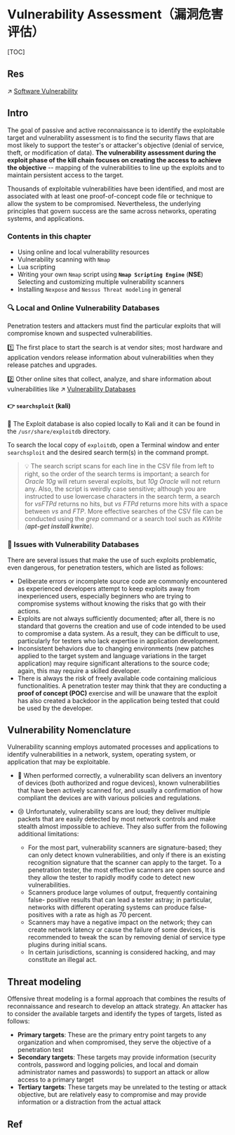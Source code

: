 # Vulnerability Assessment（漏洞危害评估）

[TOC]



## Res
↗ [Software Vulnerability](../Software%20Vulnerability.md)



## Intro
The goal of passive and active reconnaissance is to identify the exploitable target and vulnerability assessment is to find the security flaws that are most likely to support the tester's or attacker's objective (denial of service, theft, or modification of data). **The vulnerability assessment during the exploit phase of the kill chain focuses on creating the access to achieve the objective** -- mapping of the vulnerabilities to line up the exploits and to maintain persistent access to the target.

Thousands of exploitable vulnerabilities have been identified, and most are associated with at least one proof-of-concept code file or technique to allow the system to be compromised. Nevertheless, the underlying principles that govern success are the same across networks, operating systems, and applications.

### Contents in this chapter
- Using online and local vulnerability resources
- Vulnerability scanning with `Nmap`
- Lua scripting
- Writing your own `Nmap` script using **`Nmap Scripting Engine`** (**NSE**) Selecting and customizing multiple vulnerability scanners
- Installing `Nexpose` and `Nessus Threat modeling` in general


### 🔍 Local and Online Vulnerability Databases
Penetration testers and attackers must find the particular exploits that will compromise known and suspected vulnerabilities. 

1️⃣ The first place to start the search is at vendor sites; most hardware and application vendors release information about vulnerabilities when they release patches and upgrades. 

2️⃣ Other online sites that collect, analyze, and share information about vulnerabilities like ↗ [Vulnerability Databases](../📌%20Vulnerability%20Databases/Vulnerability%20Databases.md)


#### 👉 `searchsploit` (kali)
🥰 The Exploit database is also copied locally to Kali and it can be found in the `/usr/share/exploitdb` directory.

To search the local copy of `exploitdb`, open a Terminal window and enter `searchsploit` and the desired search term(s) in the command prompt.

> 💡
> The search script scans for each line in the CSV file from left to right, so the order of the search terms is important; a search for *Oracle 10g* will return several exploits, but *10g Oracle* will not return any. Also, the script is weirdly case sensitive; although you are instructed to use lowercase characters in the search term, a search for *vsFTPd* returns no hits, but *vs FTPd* returns more hits with a space between *vs* and *FTP*. More effective searches of the CSV file can be conducted using the *grep* command or a search tool such as *KWrite* *(**apt-get install kwrite**).*


### 🐞 Issues with Vulnerability Databases
There are several issues that make the use of such exploits problematic, even dangerous, for penetration testers, which are listed as follows:

- Deliberate errors or incomplete source code are commonly encountered as experienced developers attempt to keep exploits away from inexperienced users, especially beginners who are trying to compromise systems without knowing the risks that go with their actions.  
- Exploits are not always sufficiently documented; after all, there is no standard that governs the creation and use of code intended to be used to compromise a data system. As a result, they can be difficult to use, particularly for testers who lack expertise in application development. 
- Inconsistent behaviors due to changing environments (new patches applied to the target system and language variations in the target application) may require significant alterations to the source code; again, this may require a skilled developer.
- There is always the risk of freely available code containing malicious functionalities. A penetration tester may think that they are conducting a **proof of concept (POC)** exercise and will be unaware that the exploit has also created a backdoor in the application being tested that could be used by the developer.



## Vulnerability Nomenclature
Vulnerability scanning employs automated processes and applications to identify vulnerabilities in a network, system, operating system, or application that may be exploitable.

- 🥰 When performed correctly, a vulnerability scan delivers an inventory of devices (both authorized and rogue devices), known vulnerabilities that have been actively scanned for, and usually a confirmation of how compliant the devices are with various policies and regulations.

- 😢 Unfortunately, vulnerability scans are loud; they deliver multiple packets that are easily detected by most network controls and make stealth almost impossible to achieve. They also suffer from the following additional limitations:
	- For the most part, vulnerability scanners are signature-based; they can only detect known vulnerabilities, and only if there is an existing recognition signature that the scanner can apply to the target. To a penetration tester, the most effective scanners are open source and they allow the tester to rapidly modify code to detect new vulnerabilities.
	- Scanners produce large volumes of output, frequently containing false- positive results that can lead a tester astray; in particular, networks with different operating systems can produce false-positives with a rate as high as 70 percent.
	- Scanners may have a negative impact on the network; they can create network latency or cause the failure of some devices, It is recommended to tweak the scan by removing denial of service type plugins during initial scans.  
	- In certain jurisdictions, scanning is considered hacking, and may constitute an illegal act.



## Threat modeling
Offensive threat modeling is a formal approach that combines the results of reconnaissance and research to develop an attack strategy. An attacker has to consider the available targets and identify the types of targets, listed as follows:
- **Primary targets**: These are the primary entry point targets to any organization and when compromised, they serve the objective of a penetration test
- **Secondary targets**: These targets may provide information (security controls, password and logging policies, and local and domain administrator names and passwords) to support an attack or allow access to a primary target
- **Tertiary targets**: These targets may be unrelated to the testing or attack objective, but are relatively easy to compromise and may provide information or a distraction from the actual attack






## Ref